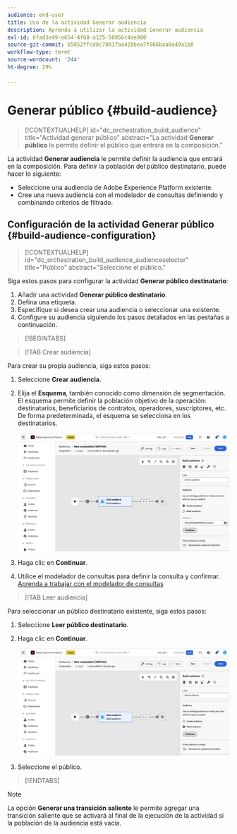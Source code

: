 ```yaml
---
audience: end-user
title: Uso de la actividad Generar audiencia
description: Aprenda a utilizar la actividad Generar audiencia
exl-id: 6fad3e49-e654-4f68-a125-50056c4ae980
source-git-commit: 65052ffcd8c70817aa428bea7f8b6baa0a49a1b0
workflow-type: tm+mt
source-wordcount: '244'
ht-degree: 29%

---
```


# Generar público {#build-audience}

>[!CONTEXTUALHELP]
>id="dc_orchestration_build_audience"
>title="Actividad generar público"
>abstract="La actividad **Generar público** le permite definir el público que entrará en la composición."

La actividad **Generar audiencia** le permite definir la audiencia que entrará en la composición. Para definir la población del público destinatario, puede hacer lo siguiente:

* Seleccione una audiencia de Adobe Experience Platform existente.
* Cree una nueva audiencia con el modelador de consultas definiendo y combinando criterios de filtrado.

## Configuración de la actividad Generar público {#build-audience-configuration}

>[!CONTEXTUALHELP]
>id="dc_orchestration_build_audience_audienceselector"
>title="Público"
>abstract="Seleccione el público."

Siga estos pasos para configurar la actividad **Generar público destinatario**:

1. Añadir una actividad **Generar público destinatario**.
1. Defina una etiqueta.
1. Especifique si desea crear una audiencia o seleccionar una existente.
1. Configure su audiencia siguiendo los pasos detallados en las pestañas a continuación.

>[!BEGINTABS]

>[!TAB Crear audiencia]

Para crear su propia audiencia, siga estos pasos:

1. Seleccione **Crear audiencia**.
1. Elija el **Esquema**, también conocido como dimensión de segmentación. El esquema permite definir la población objetivo de la operación: destinatarios, beneficiarios de contratos, operadores, suscriptores, etc. De forma predeterminada, el esquema se selecciona en los destinatarios.

   ![](../assets/build-audience-create.png)

1. Haga clic en **Continuar**.
1. Utilice el modelador de consultas para definir la consulta y confirmar. [Aprenda a trabajar con el modelador de consultas](../../query/query-modeler-overview.md)

>[!TAB Leer audiencia]

Para seleccionar un público destinatario existente, siga estos pasos:

1. Seleccione **Leer público destinatario**.
1. Haga clic en **Continuar**.

   ![](../assets/build-audience-read.png)

1. Seleccione el público.

>[!ENDTABS]

>[!NOTE]
>
>La opción **Generar una transición saliente** le permite agregar una transición saliente que se activará al final de la ejecución de la actividad si la población de la audiencia está vacía.

<!--
## Examples{#build-audience-examples}

Here is an example of a workflow with two **Build audience** activities. The first one targets the poker players audience, followed by an email delivery. The second one targets the VIP clients audience, followed by an SMS delivery.

![](../assets/workflow-audience-example.png)
-->
